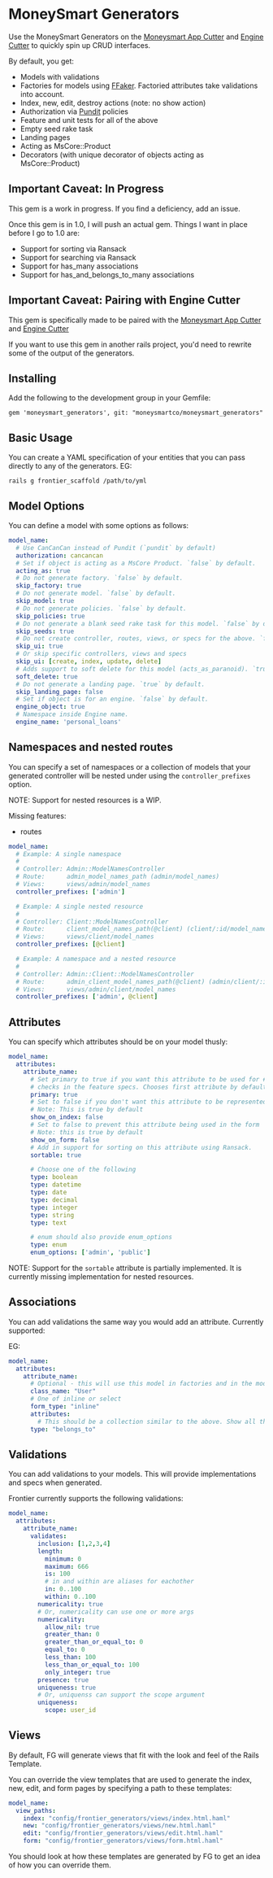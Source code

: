 # MoneySmart Generators

Use the MoneySmart Generators on the [Moneysmart App Cutter](https://github.com/moneysmartco/ms_app_cutter) and [Engine Cutter](https://github.com/moneysmartco/ms-engine-cutter) to quickly spin up CRUD interfaces.

By default, you get:
- Models with validations
- Factories for models using [FFaker](https://github.com/ffaker/ffaker). Factoried attributes take validations into account.
- Index, new, edit, destroy actions (note: no show action)
- Authorization via [Pundit](https://github.com/elabs/pundit) policies
- Feature and unit tests for all of the above
- Empty seed rake task
- Landing pages
- Acting as MsCore::Product
- Decorators (with unique decorator of objects acting as MsCore::Product)

## Important Caveat: In Progress

This gem is a work in progress. If you find a deficiency, add an issue.

Once this gem is in 1.0, I will push an actual gem. Things I want in place before I go to 1.0 are:

- Support for sorting via Ransack
- Support for searching via Ransack
- Support for has_many associations
- Support for has_and_belongs_to_many associations

## Important Caveat: Pairing with Engine Cutter

This gem is specifically made to be paired with the [Moneysmart App Cutter](https://github.com/moneysmartco/ms_app_cutter) and [Engine Cutter](https://github.com/moneysmartco/ms-engine-cutter)

If you want to use this gem in another rails project, you'd need to rewrite some of the output of the generators.

## Installing

Add the following to the development group in your Gemfile:

`gem 'moneysmart_generators', git: "moneysmartco/moneysmart_generators"`

## Basic Usage

You can create a YAML specification of your entities that you can pass directly to any of the generators. EG:

```
rails g frontier_scaffold /path/to/yml
```

## Model Options

You can define a model with some options as follows:

```yaml
model_name:
  # Use CanCanCan instead of Pundit (`pundit` by default)
  authorization: cancancan
  # Set if object is acting as a MsCore Product. `false` by default.
  acting_as: true
  # Do not generate factory. `false` by default.
  skip_factory: true
  # Do not generate model. `false` by default.
  skip_model: true
  # Do not generate policies. `false` by default.
  skip_policies: true
  # Do not generate a blank seed rake task for this model. `false` by default.
  skip_seeds: true
  # Do not create controller, routes, views, or specs for the above. `false` by default.
  skip_ui: true
  # Or skip specific controllers, views and specs
  skip_ui: [create, index, update, delete]
  # Adds support to soft delete for this model (acts_as_paranoid). `true` by default
  soft_delete: true
  # Do not generate a landing page. `true` by default.
  skip_landing_page: false
  # Set if object is for an engine. `false` by default.
  engine_object: true
  # Namespace inside Engine name.
  engine_name: 'personal_loans'
```

## Namespaces and nested routes

You can specify a set of namespaces or a collection of models that your generated controller will be nested under using the `controller_prefixes` option.

NOTE: Support for nested resources is a WIP.

Missing features:
- routes

```yaml
model_name:
  # Example: A single namespace
  #
  # Controller: Admin::ModelNamesController
  # Route:      admin_model_names_path (admin/model_names)
  # Views:      views/admin/model_names
  controller_prefixes: ['admin']

  # Example: A single nested resource
  #
  # Controller: Client::ModelNamesController
  # Route:      client_model_names_path(@client) (client/:id/model_names)
  # Views:      views/client/model_names
  controller_prefixes: [@client]

  # Example: A namespace and a nested resource
  #
  # Controller: Admin::Client::ModelNamesController
  # Route:      admin_client_model_names_path(@client) (admin/client/:id/model_names)
  # Views:      views/admin/client/model_names
  controller_prefixes: ['admin', @client]
```

## Attributes

You can specify which attributes should be on your model thusly:

```yaml
model_name:
  attributes:
    attribute_name:
      # Set primary to true if you want this attribute to be used for #to_s and for
      # checks in the feature specs. Chooses first attribute by default.
      primary: true
      # Set to false if you don't want this attribute to be represented on the index
      # Note: This is true by default
      show_on_index: false
      # Set to false to prevent this attribute being used in the form
      # Note: this is true by default
      show_on_form: false
      # Add in support for sorting on this attribute using Ransack.
      sortable: true

      # Choose one of the following
      type: boolean
      type: datetime
      type: date
      type: decimal
      type: integer
      type: string
      type: text

      # enum should also provide enum_options
      type: enum
      enum_options: ['admin', 'public']
```

NOTE: Support for the `sortable` attribute is partially implemented. It is currently missing implementation for nested resources.

## Associations

You can add validations the same way you would add an attribute. Currently supported:

EG:

```yaml
model_name:
  attributes:
    attribute_name:
      # Optional - this will use this model in factories and in the model
      class_name: "User"
      # One of inline or select
      form_type: "inline"
      attributes:
        # This should be a collection similar to the above. Show all the attributes and their type that you want to show in the inline form
      type: "belongs_to"
```

## Validations

You can add validations to your models. This will provide implementations and specs when generated.

Frontier currently supports the following validations:

```yaml
model_name:
  attributes:
    attribute_name:
      validates:
        inclusion: [1,2,3,4]
        length:
          minimum: 0
          maximum: 666
          is: 100
          # in and within are aliases for eachother
          in: 0..100
          within: 0..100
        numericality: true
        # Or, numericality can use one or more args
        numericality:
          allow_nil: true
          greater_than: 0
          greater_than_or_equal_to: 0
          equal_to: 0
          less_than: 100
          less_than_or_equal_to: 100
          only_integer: true
        presence: true
        uniqueness: true
        # Or, uniquenss can support the scope argument
        uniqueness:
          scope: user_id
```

## Views

By default, FG will generate views that fit with the look and feel of the Rails Template.

You can override the view templates that are used to generate the index, new, edit, and form pages by specifying a path to these templates:

```yaml
model_name:
  view_paths:
    index: "config/frontier_generators/views/index.html.haml"
    new: "config/frontier_generators/views/new.html.haml"
    edit: "config/frontier_generators/views/edit.html.haml"
    form: "config/frontier_generators/views/form.html.haml"
```

You should look at how these templates are generated by FG to get an idea of how you can override them.

